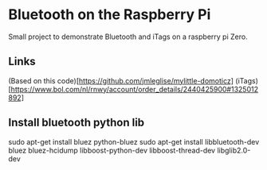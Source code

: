 # Bluetooth on the Raspberry Pi

Small project to demonstrate Bluetooth and iTags on a raspberry pi Zero.

## Links

(Based on this code)[https://github.com/jmleglise/mylittle-domoticz]
(iTags)[https://www.bol.com/nl/rnwy/account/order_details/2440425900#1325012892]

## Install bluetooth python lib

sudo apt-get install bluez python-bluez
sudo apt-get install libbluetooth-dev bluez bluez-hcidump  libboost-python-dev libboost-thread-dev libglib2.0-dev